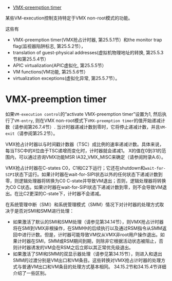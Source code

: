 
<!-- @import "[TOC]" {cmd="toc" depthFrom=1 depthTo=6 orderedList=false} -->

<!-- code_chunk_output -->

- [VMX-preemption timer](#vmx-preemption-timer)

<!-- /code_chunk_output -->

某些VM-execution控制支持特定于VMX non-root模式的功能。 

这些有
* VMX-preemption timer(VMX抢占计时器, 第25.5.1节）和the monitor trap flag(监视器陷阱标志, 第25.5.2节），
* translation of guest-physical addresses(虚拟机物理地址的转换, 第25.5.3节和第25.5.4节）
* APIC virtualization(APIC虚拟化, 第25.5.5节）
* VM functions(VM功能, 第25.5.6节）
* virtualization exceptions(虚拟化异常, 第25.5.7节）。

# VMX-preemption timer

如果`VM-execution control`的“activate VMX-preemption timer”设置为1, 然后执行了`VM-entry`, 则在VMX non-root模式下`VMX-preemption timer`的值开始递减计数（请参阅第26.7.4节）. 当计时器递减计数到零时，它将停止递减计数，并且`VM-exit`（请参阅第25.2节）。

VMX抢占计时器以与时间戳计数器（TSC）成比例的速率递减计数。具体来说，每当TSC中的X位由于TSC递增而变化时，计时器就会递减1。 X的值在0到31的范围内，可以通过咨询VMX功能MSR IA32_VMX_MISC来确定（请参阅附录A.6）。

VMX抢占计时器在C-states C0，C1和C2下运行；它还在shutdown和`wait-for-SIPI`状态下运行。如果计时器在wait-for-SIPI状态以外的任何状态下递减计数到零，则逻辑处理器将转换为C0 C-state并导致VM退出；否则，逻辑处理器将转换为C0 C状态。如果计时器在wait-for-SIPI状态下递减计数到零，则不会导致VM退出。在比C2更深的C-state下，计时器不会递减。

在系统管理中断（SMI）和系统管理模式（SMM）情况下对计时器的处理方式取决于是否对SMI和SMM进行处理：
* 如果激活了默认的SMI和SMM处理（请参见第34.14节），则VMX抢占计时器将在SMI到VMX非根操作，在SMM中的后续执行以及通过RSM指令从SMM返回中进行计数。但是，计时器可能导致VM仅从VMX非root用户操作退出。如果计时器在SMI，SMM或RSM期间到期，则除非它根据活动状态被阻止，否则计时器诱发的VM会在RSM之后立即以其正常优先级退出。
* 如果激活了SMI和SMM的双显示器处理（请参见第34.15节），则进入和退出SMM的过渡分别是VM出口和VM条目。这些转换对VMX抢占计时器的处理方式与普通VM出口和VM条目的处理方式基本相同。 34.15.2节和34.15.4节详细介绍了一些区别。